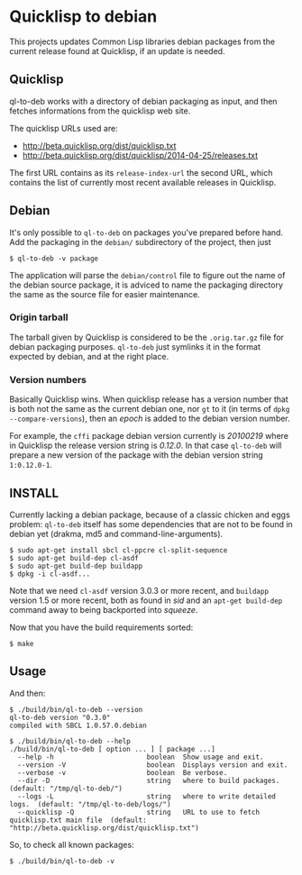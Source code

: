 # Quicklisp to debian

This projects updates Common Lisp libraries debian packages from the current
release found at Quicklisp, if an update is needed.

## Quicklisp

ql-to-deb works with a directory of debian packaging as input, and then
fetches informations from the quicklisp web site.

The quicklisp URLs used are:

  - http://beta.quicklisp.org/dist/quicklisp.txt
  - http://beta.quicklisp.org/dist/quicklisp/2014-04-25/releases.txt
  
The first URL contains as its `release-index-url` the second URL, which
contains the list of currently most recent available releases in Quicklisp.

## Debian

It's only possible to `ql-to-deb` on packages you've prepared before hand.
Add the packaging in the `debian/` subdirectory of the project, then just

    $ ql-to-deb -v package
    
The application will parse the `debian/control` file to figure out the name
of the debian source package, it is adviced to name the packaging directory
the same as the source file for easier maintenance.

### Origin tarball

The tarball given by Quicklisp is considered to be the `.orig.tar.gz` file
for debian packaging purposes. `ql-to-deb` just symlinks it in the format
expected by debian, and at the right place.

### Version numbers

Basically Quicklisp wins. When quicklisp release has a version number that
is both not the same as the current debian one, nor `gt` to it (in terms of
`dpkg --compare-versions`), then an *epoch* is added to the debian version
number.

For example, the `cffi` package debian version currently is *20100219* where
in Quicklisp the release version string is *0.12.0*. In that case
`ql-to-deb` will prepare a new version of the package with the debian
version string `1:0.12.0-1`.

## INSTALL

Currently lacking a debian package, because of a classic chicken and eggs
problem: `ql-to-deb` itself has some dependencies that are not to be found
in debian yet (drakma, md5 and command-line-arguments).

    $ sudo apt-get install sbcl cl-ppcre cl-split-sequence
    $ sudo apt-get build-dep cl-asdf
    $ sudo apt-get build-dep buildapp
    $ dpkg -i cl-asdf...

Note that we need `cl-asdf` version 3.0.3 or more recent, and `buildapp`
version 1.5 or more recent, both as found in *sid* and an `apt-get
build-dep` command away to being backported into *squeeze*.

Now that you have the build requirements sorted:

    $ make

## Usage

And then:

    $ ./build/bin/ql-to-deb --version
    ql-to-deb version "0.3.0"
    compiled with SBCL 1.0.57.0.debian
    
    $ ./build/bin/ql-to-deb --help
    ./build/bin/ql-to-deb [ option ... ] [ package ...]
      --help -h                       boolean  Show usage and exit. 
      --version -V                    boolean  Displays version and exit. 
      --verbose -v                    boolean  Be verbose. 
      --dir -D                        string   where to build packages.  (default: "/tmp/ql-to-deb/")
      --logs -L                       string   where to write detailed logs.  (default: "/tmp/ql-to-deb/logs/")
      --quicklisp -Q                  string   URL to use to fetch quicklisp.txt main file  (default: "http://beta.quicklisp.org/dist/quicklisp.txt")

So, to check all known packages:

    $ ./build/bin/ql-to-deb -v
